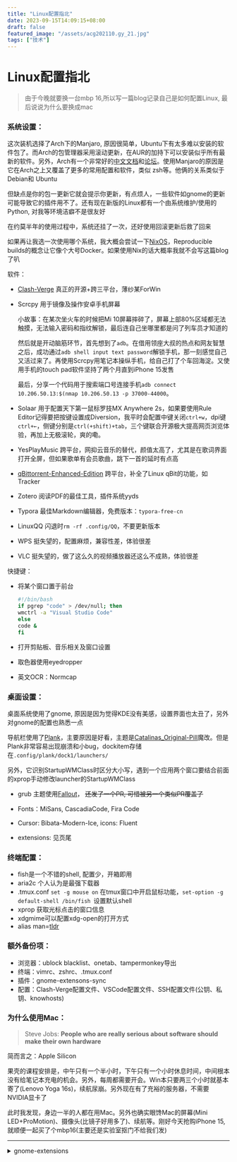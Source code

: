 ```yaml
---
title: "Linux配置指北"
date: 2023-09-15T14:09:15+08:00
draft: false
featured_image: "/assets/acg202110.gy_21.jpg"
tags: ["技术"]
---
```


#  Linux配置指北

> 由于今晚就要换一台mbp 16,所以写一篇blog记录自己是如何配置Linux, 最后说说为什么要换成mac

###  系统设置：

这次装机选择了Arch下的Manjaro, 原因很简单，Ubuntu下有太多难以安装的软件包了。而Arch的包管理器采用滚动更新，在AUR的加持下可以安装似乎所有最新的软件。另外，Arch有一个非常好的[中文文档](https://wiki.archlinuxcn.org/wiki/%E9%A6%96%E9%A1%B5)和[论坛](https://bbs.archlinuxcn.org/)。使用Manjaro的原因是它在Arch之上又覆盖了更多的常用配置和软件，类似 zsh等。他俩的关系类似于 Debian和 Ubuntu

但缺点是你的包一更新它就会提示你更新，有点烦人，一些软件如gnome的更新可能导致它的插件用不了。还有现在新版的Linux都有一个由系统维护/使用的Python, 对我等环境洁癖不是很友好

在约莫半年的使用过程中，系统还挂了一次，还好使用回滚更新后救了回来

如果再让我选一次使用哪个系统，我大概会尝试一下[NixOS](https://nixos-and-flakes.thiscute.world/zh/)，Reproducible builds的概念让它像个大号Docker。如果使用Nix的话大概率我就不会写这篇blog了叭

软件：

- [Clash-Verge](https://github.com/zzzgydi/clash-verge) 真正的开源+跨三平台，薄纱某ForWin

- Scrcpy 用于镜像及操作安卓手机屏幕

  小故事：在某次坐火车的时候把Mi 10屏幕摔碎了，屏幕上部80%区域都无法触摸，无法输入密码和指纹解锁，最后连自己坐哪里都是问了列车员才知道的

  然后就是开动脑筋环节，首先想到了`adb`。在借用领座大叔的热点和网友智慧之后，成功通过`adb shell input text password`解锁手机，那一刻感觉自己又活过来了。再使用Scrcpy用笔记本操纵手机，给自己打了个车回海淀。又使用手机的touch pad软件坚持了两个月直到iPhone 15发售

  最后，分享一个代码用于搜索端口号连接手机`adb connect 10.206.50.13:$(nmap 10.206.50.13 -p 37000-44000`。

- Solaar 用于配置天下第一鼠标罗技MX Anywhere 2s，如果要使用Rule Editor记得要把按键设置成Diversion，我平时会配置中键关闭`ctrl+w`，dpi键`ctrl+←`，侧键分别是`ctrl(+shift)+tab`，三个键联合开源极大提高网页浏览体验，再加上无极滚轮，爽的嘞。

- YesPlayMusic 跨平台，网抑云音乐的替代，颜值太高了，尤其是在歌词界面打开全屏，但如果歌单有会员歌曲，跳下一首的延时有点高

- [qBittorrent-Enhanced-Edition](https://github.com/c0re100/qBittorrent-Enhanced-Edition) 跨平台，补全了Linux qBit的功能，如Tracker

- Zotero 阅读PDF的最佳工具，插件系统yyds

- Typora 最佳Markdown编辑器，免费版本：`typora-free-cn`

- LinuxQQ 闪退时`rm -rf .config/QQ`，不要更新版本

- WPS 挺失望的，配置麻烦，兼容性差，体验很差

- VLC 挺失望的，做了这么久的视频播放器还这么不成熟，体验很差

快捷键：

- 将某个窗口置于前台
	```bash
	#!/bin/bash 
	if pgrep "code" > /dev/null; then
  wmctrl -a "Visual Studio Code"
	else
  code &  
	fi
	```

- 打开剪贴板、音乐相关及窗口设置

- 取色器使用eyedropper

- 英文OCR：Normcap

###  桌面设置：

桌面系统使用了gnome, 原因是因为觉得KDE没有美感，设置界面也太丑了，另外对gnome的配置也熟悉一点

导航栏使用了[Plank](https://launchpad.net/plank)，主要原因是好看，主题是[Catalinas_Original-Pill](https://www.gnome-look.org/p/1311056/)魔改。但是Plank非常容易出现崩溃和小bug，dockitem存储在`.config/plank/dock1/launchers/`

另外，它识别StartupWMClass时区分大小写，遇到一个应用两个窗口要结合前面的xprop手动修改launcher的StartupWMClass

- grub 主题使用[Fallout](https://www.gnome-look.org/p/1230882)， ~~还发了一个PR, 可惜被另一个类似PR覆盖了~~

- Fonts：MiSans, CascadiaCode, Fira Code

- Cursor: Bibata-Modern-Ice, icons: Fluent

- extensions: 见页尾

###  终端配置：

- fish是一个不错的shell, 配置少，开箱即用
- aria2c 个人认为是最强下载器
- .tmux.conf  `set -g mouse on` 在tmux窗口中开启鼠标功能，`set-option -g default-shell /bin/fish `设置默认shell
- xprop 获取光标点击的窗口信息
- xdgmime可以配置xdg-open的打开方式
- alias man=[tldr](https://github.com/dbrgn/tealdeer)

###  额外备份项：

- 浏览器：ublock blacklist、onetab、tampermonkey导出
- 终端：vimrc、zshrc、.tmux.conf
- 插件：gnome-extensons-sync
- 配置：Clash-Verge配置文件、VSCode配置文件、SSH配置文件(公钥、私钥、knowhosts)

###  为什么使用Mac：

> Steve Jobs: **People who are really serious about software should make their own hardware**

简而言之：Apple Silicon

果壳的课程安排是，中午只有一个半小时，下午只有一个小时休息时间，中间根本没有给笔记本充电的机会。另外，每周都需要开会。Win本只要两三个小时就基本寄了(Lenovo Yoga 16s)，续航尿崩。另外现在有了充裕的服务器，不需要NVIDIA显卡了

此时我发现，身边一半的人都在用Mac。另外也确实眼馋Mac的屏幕(Mini LED+ProMotion)、摄像头(比镜子好用多了)、续航等。刚好今天抢购iPhone 15, 就顺便一起买了个mbp16(主要还是实验室抠门不给我们发)

--- 

<details>
<summary>gnome-extensions</summary> {"extensions":{"unlockDialogBackground@sun.wxg@gmail.com":{"/org/gnome/shell/extensions/unlock-dialog-background/":"[/]\npicture-uri='/home/forceless/Pictures/107533107_p0_master1200.jpg'\npicture-uri-dark='/home/forceless/Pictures/107533107_p0_master1200.jpg'"},"bluetooth-quick-connect@bjarosze.gmail.com":{"/org/gnome/shell/extensions/bluetooth-quick-connect/":"[/]\nbluetooth-auto-power-on=true\ndebug-mode-on=true\nkeep-menu-on-toggle=true\nrefresh-button-on=true\nshow-battery-value-on=true"},"kimpanel@kde.org":{"/org/gnome/shell/extensions/kimpanel/":""},"mediacontrols@cliffniff.github.com":{"/org/gnome/shell/extensions/mediacontrols/":"[/]\ncolored-player-icon=true\nextension-position='center'\nhide-media-notification=false\nmouse-actions=['toggle_play', 'toggle_menu', 'none', 'none', 'none', 'none', 'none', 'none']\nprefer-using-seek=false\nseperator-chars=['|', '|']\nshow-control-icons=true\nshow-player-icon=false\nshow-playpause-icon=true\nshow-seek-back=false\nshow-seek-forward=false\nshow-seperators=false\nshow-sources-menu=false\nshow-text=false\ntrack-label=['none', '-', 'none']"},"noannoyance-fork@vrba.dev":{"/org/gnome/shell/extensions/noannoyance-fork/":""},"openweather-extension@jenslody.de":{"/org/gnome/shell/extensions/openweather/":"[/]\nactual-city=0\ncity='39.9740057,116.3132061>中关村, 中关村街道, 东升镇, 海淀区, 北京市, 100086, 中国>0'\nposition-in-panel='center'"},"blur-my-shell@aunetx":{"/org/gnome/shell/extensions/blur-my-shell/":"[/]\nbrightness=0.59999999999999998\ncolor=(0.0, 0.0, 0.0, 0.0)\ncolor-and-noise=false\nhacks-level=1\nnoise-amount=0.029999999999999999\nsigma=3\n\n[applications]\nblur=false\n\n[dash-to-dock]\nblur=true\ncustomize=true\nsigma=200\n\n[hidetopbar]\ncompatibility=false\n\n[overview]\nblur=true\ncustomize=false\nsigma=4\n\n[panel]\nblur=false\nbrightness=1.0\ncustomize=true\noverride-background=false\nsigma=108\nstatic-blur=true\nunblur-in-overview=false","/org/gnome/shell/extensions/blur-my-shell/overview/":"[/]\nblur=true\ncustomize=false\nsigma=4","/org/gnome/shell/extensions/blur-my-shell/appfolder/":"","/org/gnome/shell/extensions/blur-my-shell/panel/":"[/]\nblur=false\nbrightness=1.0\ncustomize=true\noverride-background=false\nsigma=108\nstatic-blur=true\nunblur-in-overview=false","/org/gnome/shell/extensions/blur-my-shell/dash-to-dock/":"[/]\nblur=true\ncustomize=true\nsigma=200","/org/gnome/shell/extensions/blur-my-shell/applications/":"[/]\nblur=false","/org/gnome/shell/extensions/blur-my-shell/screenshot/":"","/org/gnome/shell/extensions/blur-my-shell/lockscreen/":"","/org/gnome/shell/extensions/blur-my-shell/window-list/":"","/org/gnome/shell/extensions/blur-my-shell/hidetopbar/":"[/]\ncompatibility=false","/org/gnome/shell/extensions/blur-my-shell/dash-to-panel/":""}},"keybindings":{"/org/gnome/mutter/keybindings/":"[/]\ntoggle-tiled-left=['']\ntoggle-tiled-right=['']","/org/gnome/mutter/wayland/keybindings/":"[/]\nrestore-shortcuts=['']","/org/gnome/shell/keybindings/":"[/]\nshow-screenshot-ui=['<Shift><Super>s']\ntoggle-application-view=['']\ntoggle-message-tray=@as []\ntoggle-overview=['']","/org/gnome/desktop/wm/keybindings/":"[/]\nclose=['<Alt>F4']\nmove-to-workspace-1=['']\nmove-to-workspace-10=['']\nmove-to-workspace-2=['']\nmove-to-workspace-3=['']\nmove-to-workspace-4=['']\nmove-to-workspace-5=['']\nmove-to-workspace-6=['']\nmove-to-workspace-7=['']\nmove-to-workspace-8=['']\nmove-to-workspace-9=['']\nshow-desktop=['<Super>d']\nswitch-input-source=['']\nswitch-input-source-backward=['']\nswitch-to-workspace-1=['']\nswitch-to-workspace-10=['']\nswitch-to-workspace-2=['']\nswitch-to-workspace-3=['']\nswitch-to-workspace-4=['']\nswitch-to-workspace-5=['']\nswitch-to-workspace-6=['']\nswitch-to-workspace-7=['']\nswitch-to-workspace-8=['']\nswitch-to-workspace-9=['']\nunmaximize=['']","/org/gnome/settings-daemon/plugins/media-keys/":"[/]\ncustom-keybindings=['/org/gnome/settings-daemon/plugins/media-keys/custom-keybindings/custom0/', '/org/gnome/settings-daemon/plugins/media-keys/custom-keybindings/custom1/', '/org/gnome/settings-daemon/plugins/media-keys/custom-keybindings/custom2/', '/org/gnome/settings-daemon/plugins/media-keys/custom-keybindings/custom3/', '/org/gnome/settings-daemon/plugins/media-keys/custom-keybindings/custom4/', '/org/gnome/settings-daemon/plugins/media-keys/custom-keybindings/custom5/', '/org/gnome/settings-daemon/plugins/media-keys/custom-keybindings/custom6/']\nnext=['<Control>Right']\nprevious=['<Control>Left']\nvolume-down=['<Control>Down']\nvolume-up=['<Control>Up']\n\n[custom-keybindings/custom0]\nbinding='<Control><Alt>t'\ncommand='terminator'\nname='terminal'\n\n[custom-keybindings/custom1]\nbinding='<Super>period'\ncommand='emoji-picker'\nname='emoji-picker'\n\n[custom-keybindings/custom2]\nbinding='<Shift><Super>a'\ncommand='normcap'\nname='OCR'\n\n[custom-keybindings/custom3]\nbinding='<Shift><Super>c'\ncommand='eyedropper'\nname='ColorPicker'\n\n[custom-keybindings/custom4]\nbinding='<Super>1'\ncommand='/usr/bin/sh /home/forceless/Code/chrome.sh'\nname='chrome'\n\n[custom-keybindings/custom5]\nbinding='<Super>2'\ncommand='/usr/bin/sh /home/forceless/Code/files.sh'\nname='files'\n\n[custom-keybindings/custom6]\nbinding='<Super>3'\ncommand='/usr/bin/sh /home/forceless/Code/code.sh'\nname='code'"},"tweaks":{"/org/gnome/desktop/background/":"[/]\ncolor-shading-type='solid'\npicture-options='zoom'\npicture-uri='file:///home/forceless/.local/share/backgrounds/2023-08-25-11-46-55-acg202110.gy_21.jpg'\npicture-uri-dark='file:///home/forceless/.local/share/backgrounds/2023-08-25-11-46-55-acg202110.gy_21.jpg'\nprimary-color='#000000000000'\nsecondary-color='#000000000000'","/org/gnome/desktop/calendar/":"[/]\nshow-weekdate=false","/org/gnome/desktop/input-sources/":"[/]\nshow-all-sources=true\nsources=[('xkb', 'cn')]\nxkb-options=@as []","/org/gnome/desktop/interface/":"[/]\nclock-show-seconds=false\nclock-show-weekday=true\ncolor-scheme='default'\ncursor-theme='Bibata-Modern-Ice'\ndocument-font-name='MiSans 11'\nenable-hot-corners=false\nfont-antialiasing='rgba'\nfont-hinting='slight'\nfont-name='MiSans 11'\ngtk-key-theme='Default'\ngtk-theme='Adw'\nicon-theme='Fluent'\nlocate-pointer=false\nmonospace-font-name='Droid Sans Mono 11'\nshow-battery-percentage=false\ntoolkit-accessibility=false","/org/gnome/desktop/peripherals/":"[keyboard]\nnumlock-state=true\n\n[mouse]\nspeed=1.0\n\n[touchpad]\ndisable-while-typing=true\nspeed=0.8199052132701421","/org/gnome/desktop/screensaver/":"[/]\ncolor-shading-type='solid'\nlock-enabled=false\npicture-options='zoom'\npicture-uri='file:///home/forceless/.local/share/backgrounds/2023-08-25-11-46-55-acg202110.gy_21.jpg'\nprimary-color='#000000000000'\nsecondary-color='#000000000000'","/org/gnome/desktop/sound/":"[/]\nallow-volume-above-100-percent=true\nevent-sounds=true\ntheme-name='__custom'","/org/gnome/desktop/wm/preferences/":"[/]\nbutton-layout='close,minimize,maximize:appmenu'\nnum-workspaces=1\ntitlebar-font='MiSans Bold Italic 11'","/org/gnome/mutter/":"[/]\ncenter-new-windows=true\ndynamic-workspaces=false\nexperimental-features=['x11-randr-fractional-scaling']\noverlay-key='Super_L'\n\n[keybindings]\ntoggle-tiled-left=['']\ntoggle-tiled-right=['']\n\n[wayland/keybindings]\nrestore-shortcuts=['']","/org/gnome/settings-daemon/plugins/xsettings/":""}}%
